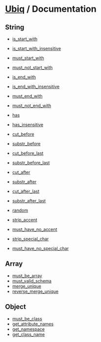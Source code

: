 [Ubiq](https://github.com/Pixel418/Ubiq#readme) / Documentation
======


String
-------- 

* [is_start_with](./string/is_start_with.md#readme)
* [is_start_with_insensitive](./string/is_start_with_insensitive.md#readme)
* [must_start_with](./string/must_start_with.md#readme)
* [must_not_start_with](./string/must_not_start_with.md#readme)


* [is_end_with](./string/is_end_with.md#readme)
* [is_end_with_insensitive](./string/is_end_with_insensitive.md#readme)
* [must_end_with](./string/must_end_with.md#readme)
* [must_not_end_with](./string/must_not_end_with.md#readme)


* [has](./string/has.md#readme)
* [has_insensitive](./string/has_insensitive.md#readme)


* [cut_before](./string/cut_before.md#readme)
* [substr_before](./string/substr_before.md#readme)
* [cut_before_last](./string/cut_before_last.md#readme)
* [substr_before_last](./string/substr_before_last.md#readme)
* [cut_after](./string/cut_after.md#readme)
* [substr_after](./string/substr_after.md#readme)
* [cut_after_last](./string/cut_after_last.md#readme)
* [substr_after_last](./string/substr_after_last.md#readme)


* [random](./string/random.md#readme)


* [strip_accent](./string/strip_accent.md#readme)
* [must_have_no_accent](./string/must_have_no_accent.md#readme)
* [strip_special_char](./string/must_have_no_special_char.md#readme)
* [must_have_no_special_char](./string/must_have_no_special_char.md#readme)



Array
-------- 

* [must_be_array](./array/must_be_array.md#readme)
* [must_valid_schema](./array/must_valid_schema.md#readme)
* [merge_unique](./array/merge_unique.md#readme)
* [reverse_merge_unique](./array/reverse_merge_unique.md#readme)



Object
-------- 

* [must_be_class](./object/must_be_class.md#readme)
* [get_attribute_names](./object/get_attribute_names.md#readme)
* [get_namespace](./object/get_namespace.md#readme)
* [get_class_name](./object/get_class_name.md#readme)
